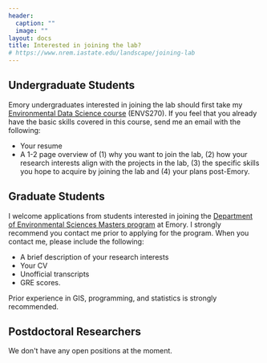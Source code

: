 ```yaml
---
header:
  caption: ""
  image: ""
layout: docs
title: Interested in joining the lab?
# https://www.nrem.iastate.edu/landscape/joining-lab
---
```


## **Undergraduate Students**

Emory undergraduates interested in joining the lab should first take my [Environmental Data Science course](/courses/eds) (ENVS270).  If you feel that you already have the basic skills covered in this course, send me an email with the following:

* Your resume
* A 1-2 page overview of (1) why you want to join the lab, (2) how your research interests align with the projects in the lab, (3) the specific skills you hope to acquire by joining the lab and (4) your plans post-Emory.

## **Graduate Students**

I welcome applications from students interested in joining the [Department of Environmental Sciences Masters program](http://envs.emory.edu/home/graduate/index.html) at Emory. I strongly recommend you contact me prior to applying for the program. When you contact me, please include the following:

* A brief description of your research interests
* Your CV
* Unofficial transcripts
* GRE scores. 

Prior experience in GIS, programming, and statistics is strongly recommended. 

## **Postdoctoral Researchers** 

We don't have any open positions at the moment.

